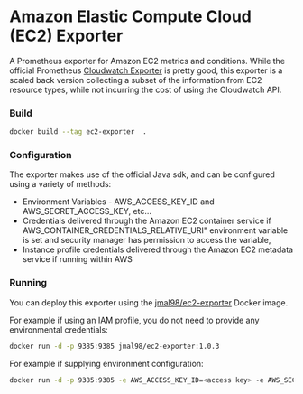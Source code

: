 # Amazon Elastic Compute Cloud (EC2) Exporter

A Prometheus exporter for Amazon EC2 metrics and conditions.  While the official Prometheus [Cloudwatch Exporter](https://github.com/prometheus/cloudwatch_exporter) is pretty good, this exporter is a scaled back version collecting a subset of the information from EC2 resource types, while not incurring the cost of using the Cloudwatch API.

### Build

```bash
docker build --tag ec2-exporter  .
```

### Configuration
The exporter makes use of the official Java sdk, and can be configured using a variety of methods:

* Environment Variables - AWS_ACCESS_KEY_ID and AWS_SECRET_ACCESS_KEY, etc...
* Credentials delivered through the Amazon EC2 container service if AWS_CONTAINER_CREDENTIALS_RELATIVE_URI" environment variable is set and security manager has permission to access the variable,
* Instance profile credentials delivered through the Amazon EC2 metadata service if running within AWS

### Running

You can deploy this exporter using the [jmal98/ec2-exporter](https://hub.docker.com/r/jmal98/ec2-exporter/) Docker image.

For example if using an IAM profile, you do not need to provide any environmental credentials:

```bash
docker run -d -p 9385:9385 jmal98/ec2-exporter:1.0.3
```

For example if supplying environment configuration:

```bash
docker run -d -p 9385:9385 -e AWS_ACCESS_KEY_ID=<access key> -e AWS_SECRET_ACCESS_KEY=<secret key> -e AWS_REGION=<region> [other Java AWS SDK environment variables]  jmal98/ec2-exporter:1.0.3
```
